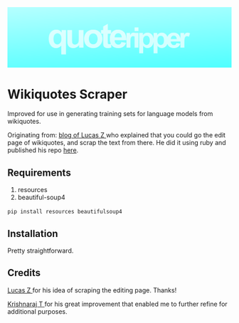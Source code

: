 ![](https://github.com/irvineAlgotrading/quoteripper/blob/master/inkscape_pe93sTUx7b.png)

# Wikiquotes Scraper

Improved for use in generating training sets for language models from
wikiquotes.

Originating from:
[blog of Lucas Z ](https://www.lukaszielinski.de/blog/posts/2019/01/20/how-to-scrape-wikiquote/#:~:text=Open%20it%20on%20your%20browser,lines%20that%20only%20contain%20quotes.)
who explained that you could go the edit page of wikiquotes, and scrap the text
from there. He did it using ruby and published his repo
[here](https://github.com/lukas2/wikiquote_to_fortune).

## Requirements

1. resources
2. beautiful-soup4

`pip install resources beautifulsoup4`

## Installation

Pretty straightforward.

## Credits

[Lucas Z ](https://www.lukaszielinski.de/blog/posts/2019/01/20/how-to-scrape-wikiquote/#:~:text=Open%20it%20on%20your%20browser,lines%20that%20only%20contain%20quotes.)
for his idea of scraping the editing page. Thanks!

[Krishnaraj T ](https://github.com/KrishnarajT) for his great improvement that
enabled me to further refine for additional purposes.
